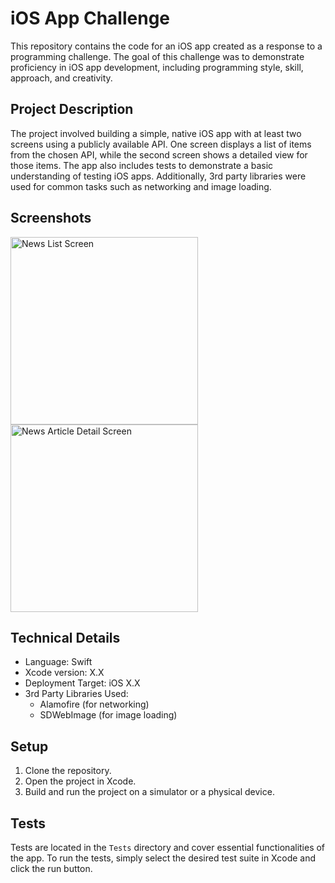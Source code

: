 # iOS App Challenge

This repository contains the code for an iOS app created as a response to a programming challenge. The goal of this challenge was to demonstrate proficiency in iOS app development, including programming style, skill, approach, and creativity.

## Project Description

The project involved building a simple, native iOS app with at least two screens using a publicly available API. One screen displays a list of items from the chosen API, while the second screen shows a detailed view for those items. The app also includes tests to demonstrate a basic understanding of testing iOS apps. Additionally, 3rd party libraries were used for common tasks such as networking and image loading.

## Screenshots

<img src="https://github.com/Tilak1028-st/FireNews/assets/75114840/3d48b3a4-1d78-4845-8228-9a630efe039e" alt="News List Screen" width="300"> 

<img src="https://github.com/Tilak1028-st/FireNews/assets/75114840/5d5dc2d4-7229-4b37-a8bb-c9c8f9be6f09" alt="News Article Detail Screen" width="300"> 

## Technical Details

- Language: Swift
- Xcode version: X.X
- Deployment Target: iOS X.X
- 3rd Party Libraries Used:
  - Alamofire (for networking)
  - SDWebImage (for image loading)

## Setup

1. Clone the repository.
2. Open the project in Xcode.
3. Build and run the project on a simulator or a physical device.

## Tests

Tests are located in the `Tests` directory and cover essential functionalities of the app. To run the tests, simply select the desired test suite in Xcode and click the run button.

